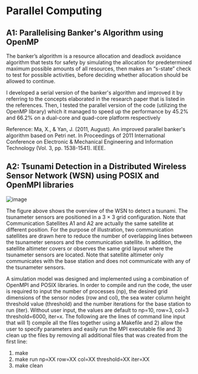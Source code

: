 # Parallel Computing

## A1: Parallelising Banker's Algorithm using OpenMP
The banker’s algorithm is a resource allocation and deadlock avoidance algorithm that tests for safety by simulating the allocation for predetermined maximum possible amounts of all resources, then makes an “s-state” check to test for possible activities, before deciding whether allocation should be allowed to continue.

I developed a serial version of the banker's algorithm and improved it by referring to the concepts elaborated in the research paper that is listed in the references. Then, I tested the parallel version of the code (utilizing the OpenMP library) which it managed to speed up the performance by 45.2% and 66.2% on a dual-core and quad-core platform respectively

Reference:
Ma, X., & Yan, J. (2011, August). An improved parallel banker's algorithm based on Petri net. In Proceedings of 2011 International Conference on Electronic & Mechanical Engineering and Information Technology (Vol. 3, pp. 1538-1541). IEEE.

## A2: Tsunami Detection in a Distributed Wireless Sensor Network (WSN) using POSIX and OpenMPI libraries 
![image](https://user-images.githubusercontent.com/69203738/142839811-1a9dfeb7-4469-4982-a6d9-40d2420fe0a2.png)

The figure above shows the overview of the WSN to detect a tsunami. The tsunameter sensors are positioned in a 3 × 3 grid configuration. Note that Communication Satellites A1 and A2 are actually the same satellite at different position. For the purpose of illustration, two communication satellites are drawn here to reduce the number of overlapping lines between the tsunameter sensors and the communication satellite. In addition, the satellite altimeter covers or observes the same grid layout where the tsunameter sensors are located. Note that satellite altimeter only communicates with the base station and does not communicate with any of the tsunameter sensors.

A simulation model was designed and implemented using a combination of OpenMPI and POSIX libraries. In order to compile and run the code, the user is required to input the number of processes (np), the desired grid dimensions of the sensor nodes (row and col), the sea water column height threshold value (threshold) and the number iterations for the base station to run (iter). Without user input, the values are default to np=10, row=3, col=3 threshold=6000, iter=x. The following are the lines of command line input that will 1) compile all the files together using a Makefile and 2) allow the user to specify parameters and easily run the MPI executable file and 3) clean up the files by removing all additional files that was created from the first line:
1. make
2. make run np=XX row=XX col=XX threshold=XX iter=XX
3. make clean
